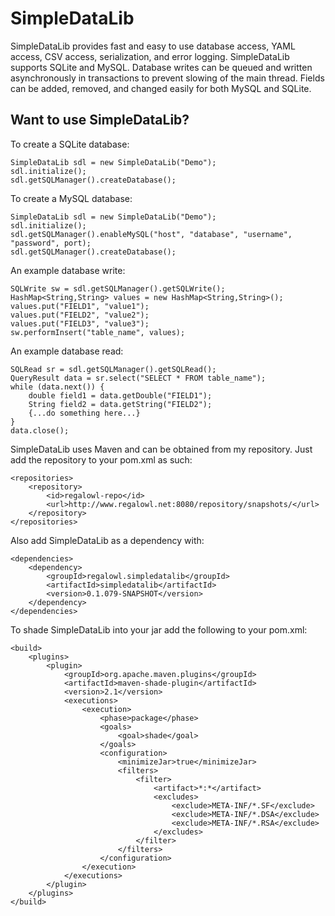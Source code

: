 SimpleDataLib
===========

SimpleDataLib provides fast and easy to use database access, YAML access, CSV access, serialization, and error logging.  SimpleDataLib supports SQLite and MySQL.  Database writes can be queued and written asynchronously in transactions to prevent slowing of the main thread.  Fields can be added, removed, and changed easily for both MySQL and SQLite.

Want to use SimpleDataLib?
---------
To create a SQLite database:
```
SimpleDataLib sdl = new SimpleDataLib("Demo");
sdl.initialize();
sdl.getSQLManager().createDatabase();
```

To create a MySQL database:
```
SimpleDataLib sdl = new SimpleDataLib("Demo");
sdl.initialize();
sdl.getSQLManager().enableMySQL("host", "database", "username", "password", port);
sdl.getSQLManager().createDatabase();
```

An example database write:
```
SQLWrite sw = sdl.getSQLManager().getSQLWrite();
HashMap<String,String> values = new HashMap<String,String>();
values.put("FIELD1", "value1");
values.put("FIELD2", "value2");
values.put("FIELD3", "value3");
sw.performInsert("table_name", values);
```

An example database read:
```
SQLRead sr = sdl.getSQLManager().getSQLRead();
QueryResult data = sr.select("SELECT * FROM table_name");
while (data.next()) {
	double field1 = data.getDouble("FIELD1");
	String field2 = data.getString("FIELD2");
	{...do something here...}
}
data.close();
```

SimpleDataLib uses Maven and can be obtained from my repository.  Just add the repository to your pom.xml as such:
```
<repositories>
	<repository>
		<id>regalowl-repo</id>
		<url>http://www.regalowl.net:8080/repository/snapshots/</url>
	</repository>
</repositories>
```

Also add SimpleDataLib as a dependency with:
```
<dependencies>
	<dependency>
		<groupId>regalowl.simpledatalib</groupId>
		<artifactId>simpledatalib</artifactId>
		<version>0.1.079-SNAPSHOT</version>
	</dependency>
</dependencies>
```
To shade SimpleDataLib into your jar add the following to your pom.xml:
```
<build>
	<plugins>
		<plugin>
			<groupId>org.apache.maven.plugins</groupId>
			<artifactId>maven-shade-plugin</artifactId>
			<version>2.1</version>
			<executions>
				<execution>
					<phase>package</phase>
					<goals>
						<goal>shade</goal>
					</goals>
					<configuration>
						<minimizeJar>true</minimizeJar>
						<filters>
							<filter>
								<artifact>*:*</artifact>
								<excludes>
									<exclude>META-INF/*.SF</exclude>
									<exclude>META-INF/*.DSA</exclude>
									<exclude>META-INF/*.RSA</exclude>
								</excludes>
							</filter>
						</filters>
					</configuration>
				</execution>
			</executions>
		</plugin>
	</plugins>
</build>
```

